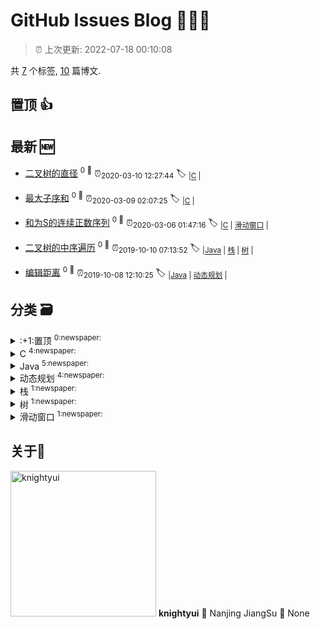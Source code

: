
# GitHub Issues Blog :tada::tada::tada:
    
> :alarm_clock: 上次更新: 2022-07-18 00:10:08
    
共 [7](https://github.com/knightyui/ghiblog/labels) 个标签, [10](https://github.com/knightyui/ghiblog/issues) 篇博文.

## 置顶 :thumbsup: 
## 最新 :new: 
- [二叉树的直径](https://github.com/knightyui/ghiblog/issues/13) <sup>0 :speech_balloon:</sup>  			 :alarm_clock:<sub>2020-03-10 12:27:44</sub> 
 :label: 	<sub>|</sub><sub>[C](https://github.com/knightyui/ghiblog/labels/C)	|	</sub>

- [最大子序和](https://github.com/knightyui/ghiblog/issues/12) <sup>0 :speech_balloon:</sup>  			 :alarm_clock:<sub>2020-03-09 02:07:25</sub> 
 :label: 	<sub>|</sub><sub>[C](https://github.com/knightyui/ghiblog/labels/C)	|	</sub>

- [和为S的连续正数序列](https://github.com/knightyui/ghiblog/issues/11) <sup>0 :speech_balloon:</sup>  			 :alarm_clock:<sub>2020-03-06 01:47:16</sub> 
 :label: 	<sub>|</sub><sub>[C](https://github.com/knightyui/ghiblog/labels/C)	|	</sub><sub>[滑动窗口](https://github.com/knightyui/ghiblog/labels/%E6%BB%91%E5%8A%A8%E7%AA%97%E5%8F%A3)	|	</sub>

- [二叉树的中序遍历](https://github.com/knightyui/ghiblog/issues/10) <sup>0 :speech_balloon:</sup>  			 :alarm_clock:<sub>2019-10-10 07:13:52</sub> 
 :label: 	<sub>|</sub><sub>[Java](https://github.com/knightyui/ghiblog/labels/Java)	|	</sub><sub>[栈](https://github.com/knightyui/ghiblog/labels/%E6%A0%88)	|	</sub><sub>[树](https://github.com/knightyui/ghiblog/labels/%E6%A0%91)	|	</sub>

- [编辑距离](https://github.com/knightyui/ghiblog/issues/9) <sup>0 :speech_balloon:</sup>  			 :alarm_clock:<sub>2019-10-08 12:10:25</sub> 
 :label: 	<sub>|</sub><sub>[Java](https://github.com/knightyui/ghiblog/labels/Java)	|	</sub><sub>[动态规划](https://github.com/knightyui/ghiblog/labels/%E5%8A%A8%E6%80%81%E8%A7%84%E5%88%92)	|	</sub>

## 分类  :card_file_box: 

<details>
<summary>:+1:置顶	<sup>0:newspaper:</sup></summary>

</details>

<details>
<summary>C	<sup>4:newspaper:</sup></summary>
- [二叉树的直径](https://github.com/knightyui/ghiblog/issues/13)  <sup>0 :speech_balloon:</sup>  	 :alarm_clock:<sub>2020-03-10 12:27:44</sub> 
- [最大子序和](https://github.com/knightyui/ghiblog/issues/12)  <sup>0 :speech_balloon:</sup>  	 :alarm_clock:<sub>2020-03-09 02:07:25</sub> 
- [和为S的连续正数序列](https://github.com/knightyui/ghiblog/issues/11)  <sup>0 :speech_balloon:</sup>  	 :alarm_clock:<sub>2020-03-06 01:47:16</sub> 
- [C语言小总结](https://github.com/knightyui/ghiblog/issues/4)  <sup>0 :speech_balloon:</sup>  	 :alarm_clock:<sub>2019-09-07 06:19:34</sub> 

</details>

<details>
<summary>Java	<sup>5:newspaper:</sup></summary>
- [二叉树的中序遍历](https://github.com/knightyui/ghiblog/issues/10)  <sup>0 :speech_balloon:</sup>  	 :alarm_clock:<sub>2019-10-10 07:13:52</sub> 
- [编辑距离](https://github.com/knightyui/ghiblog/issues/9)  <sup>0 :speech_balloon:</sup>  	 :alarm_clock:<sub>2019-10-08 12:10:25</sub> 
- [最长等差数列](https://github.com/knightyui/ghiblog/issues/8)  <sup>0 :speech_balloon:</sup>  	 :alarm_clock:<sub>2019-10-03 07:36:04</sub> 
- [只有两个键的键盘](https://github.com/knightyui/ghiblog/issues/7)  <sup>0 :speech_balloon:</sup>  	 :alarm_clock:<sub>2019-09-26 12:34:08</sub> 
- [矩阵的最小路径和](https://github.com/knightyui/ghiblog/issues/5)  <sup>0 :speech_balloon:</sup>  	 :alarm_clock:<sub>2019-09-18 13:38:58</sub> 

</details>

<details>
<summary>动态规划	<sup>4:newspaper:</sup></summary>
- [编辑距离](https://github.com/knightyui/ghiblog/issues/9)  <sup>0 :speech_balloon:</sup>  	 :alarm_clock:<sub>2019-10-08 12:10:25</sub> 
- [最长等差数列](https://github.com/knightyui/ghiblog/issues/8)  <sup>0 :speech_balloon:</sup>  	 :alarm_clock:<sub>2019-10-03 07:36:04</sub> 
- [只有两个键的键盘](https://github.com/knightyui/ghiblog/issues/7)  <sup>0 :speech_balloon:</sup>  	 :alarm_clock:<sub>2019-09-26 12:34:08</sub> 
- [矩阵的最小路径和](https://github.com/knightyui/ghiblog/issues/5)  <sup>0 :speech_balloon:</sup>  	 :alarm_clock:<sub>2019-09-18 13:38:58</sub> 

</details>

<details>
<summary>栈	<sup>1:newspaper:</sup></summary>
- [二叉树的中序遍历](https://github.com/knightyui/ghiblog/issues/10)  <sup>0 :speech_balloon:</sup>  	 :alarm_clock:<sub>2019-10-10 07:13:52</sub> 

</details>

<details>
<summary>树	<sup>1:newspaper:</sup></summary>
- [二叉树的中序遍历](https://github.com/knightyui/ghiblog/issues/10)  <sup>0 :speech_balloon:</sup>  	 :alarm_clock:<sub>2019-10-10 07:13:52</sub> 

</details>

<details>
<summary>滑动窗口	<sup>1:newspaper:</sup></summary>
- [和为S的连续正数序列](https://github.com/knightyui/ghiblog/issues/11)  <sup>0 :speech_balloon:</sup>  	 :alarm_clock:<sub>2020-03-06 01:47:16</sub> 

</details>

## 关于:boy: 
[<img alt="knightyui" src="https://avatars.githubusercontent.com/u/16116206?v=4" width="233"/>](https://github.com/knightyui)
**knightyui**
:round_pushpin: Nanjing JiangSu
:black_flag: None
